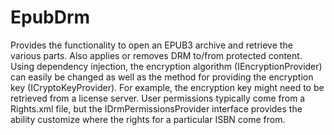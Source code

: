 # EpubDrm

Provides the functionality to open an EPUB3 archive and retrieve the various parts. Also applies or removes DRM to/from protected content. Using dependency injection, the encryption algorithm (IEncryptionProvider) can easily be changed as well as the method for providing the encryption key (ICryptoKeyProvider). For example, the encryption key might need to be retrieved from a license server. User permissions typically come from a Rights.xml file, but the IDrmPermissionsProvider interface provides the ability customize where the rights for a particular ISBN come from.

